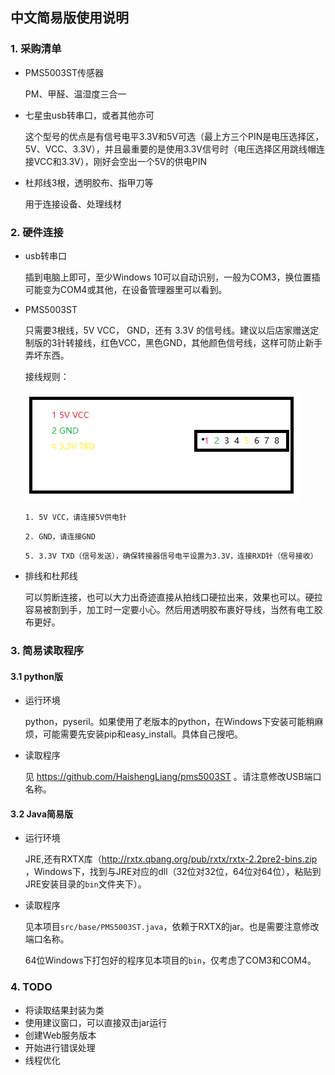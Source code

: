 ## 中文简易版使用说明

### 1. 采购清单
+ PMS5003ST传感器

    PM、甲醛、温湿度三合一
+ 七星虫usb转串口，或者其他亦可

    这个型号的优点是有信号电平3.3V和5V可选（最上方三个PIN是电压选择区，5V、VCC、3.3V），并且最重要的是使用3.3V信号时（电压选择区用跳线帽连接VCC和3.3V），刚好会空出一个5V的供电PIN

+ 杜邦线3根，透明胶布、指甲刀等

    用于连接设备、处理线材

### 2. 硬件连接
+ usb转串口

    插到电脑上即可，至少Windows 10可以自动识别，一般为COM3，换位置插可能变为COM4或其他，在设备管理器里可以看到。

+ PMS5003ST

    只需要3根线，5V VCC， GND，还有 3.3V 的信号线。建议以后店家赠送定制版的3针转接线，红色VCC，黑色GND，其他颜色信号线，这样可防止新手弄坏东西。

    接线规则：

    ![image](https://github.com/asdawn/PMS5003S/raw/master/images/conn.png)

    `1. 5V VCC，请连接5V供电针`

    `2. GND，请连接GND`

    `5. 3.3V TXD（信号发送），确保转接器信号电平设置为3.3V，连接RXD针（信号接收）`

+ 排线和杜邦线

    可以剪断连接，也可以大力出奇迹直接从拍线口硬拉出来，效果也可以。硬拉容易被割到手，加工时一定要小心。然后用透明胶布裹好导线，当然有电工胶布更好。

### 3. 简易读取程序

#### 3.1 python版
+ 运行环境

    python，pyseril。如果使用了老版本的python，在Windows下安装可能稍麻烦，可能需要先安装pip和easy_install。具体自己搜吧。
+ 读取程序

    见  https://github.com/HaishengLiang/pms5003ST 。请注意修改USB端口名称。

#### 3.2 Java简易版
+ 运行环境

    JRE,还有RXTX库（http://rxtx.qbang.org/pub/rxtx/rxtx-2.2pre2-bins.zip ，Windows下，找到与JRE对应的dll（32位对32位，64位对64位），粘贴到JRE安装目录的`bin`文件夹下）。

+ 读取程序

    见本项目`src/base/PMS5003ST.java`，依赖于RXTX的jar。也是需要注意修改端口名称。

    64位Windows下打包好的程序见本项目的`bin`，仅考虑了COM3和COM4。

### 4. TODO

+ 将读取结果封装为类
+ 使用建议窗口，可以直接双击jar运行
+ 创建Web服务版本
+ 开始进行错误处理
+ 线程优化
